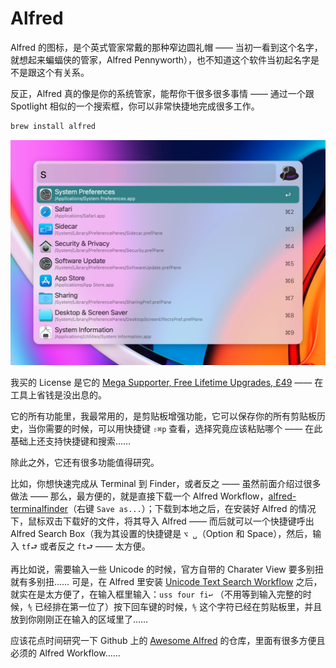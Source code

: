 # Alfred

Alfred 的图标，是个英式管家常戴的那种窄边圆礼帽 —— 当初一看到这个名字，就想起来蝙蝠侠的管家，Alfred Pennyworth），也不知道这个软件当初起名字是不是跟这个有关系。

反正，Alfred 真的像是你的系统管家，能帮你干很多很多事情 —— 通过一个跟 Spotlight 相似的一个搜索框，你可以非常快捷地完成很多工作。

```bash
brew install alfred
```



![](images/alfred-4-hero.png)

我买的 License 是它的 [Mega Supporter, Free Lifetime Upgrades, £49](https://www.alfredapp.com/shop/) —— 在工具上省钱是没出息的。

它的所有功能里，我最常用的，是剪贴板增强功能，它可以保存你的所有剪贴板历史，当你需要的时候，可以用快捷键 `⇧⌘p` 查看，选择究竟应该粘贴哪个 —— 在此基础上还支持快捷键和搜索……

除此之外，它还有很多功能值得研究。

比如，你想快速完成从 Terminal 到 Finder，或者反之 —— 虽然前面介绍过很多做法 —— 那么，最方便的，就是直接下载一个 Alfred Workflow，[alfred-terminalfinder](https://github.com/LeEnno/alfred-terminalfinder/raw/master/TerminalFinder.alfredworkflow)（右键 `Save as...`）；下载到本地之后，在安装好 Alfred 的情况下，鼠标双击下载好的文件，将其导入 Alfred —— 而后就可以一个快捷键呼出 Alfred Search Box（我为其设置的快捷键是 `⌥ ␣`（Option 和 Space），然后，输入 `tf⮐` 或者反之 `ft⮐` —— 太方便。

再比如说，需要输入一些 Unicode 的时候，官方自带的 Charater View 要多别扭就有多别扭…… 可是，在 Alfred 里安装 [Unicode Text Search Workflow](https://github.com/bevesce/unicode-symbols-search/raw/master/Unicode%20Symbols%20Search.alfredworkflow) 之后，就实在是太方便了，在输入框里输入：`uss four fi↩` （不用等到输入完整的时候，`⅘` 已经排在第一位了）按下回车键的时候，`⅘` 这个字符已经在剪贴板里，并且放到你刚刚正在输入的区域里了……

应该花点时间研究一下 Github 上的 [Awesome Alfred](https://github.com/alfred-workflows/awesome-alfred-workflows) 的仓库，里面有很多方便且必须的 Alfred Workflow……